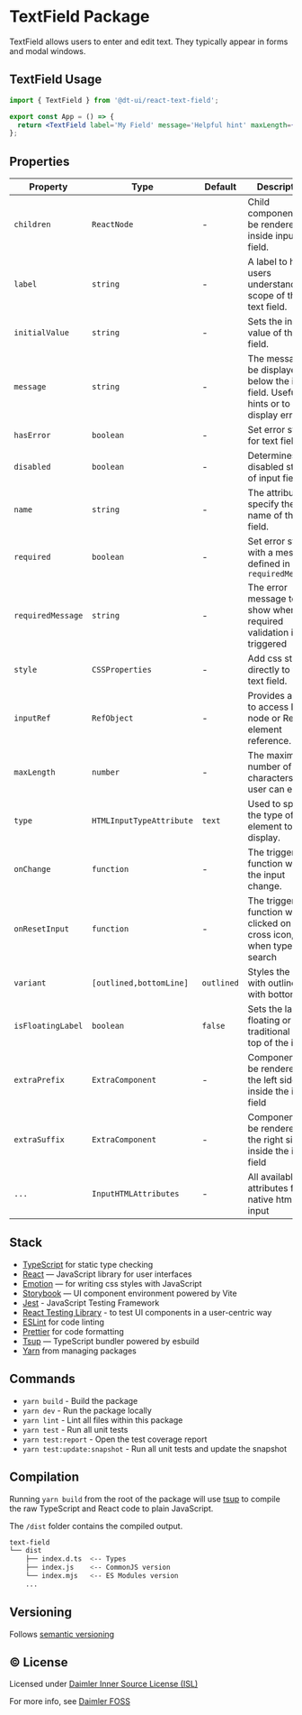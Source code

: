 # TextField Package

TextField allows users to enter and edit text. They typically appear in forms and modal windows.

## TextField Usage

```jsx
import { TextField } from '@dt-ui/react-text-field';

export const App = () => {
  return <TextField label='My Field' message='Helpful hint' maxLength={40} />;
};
```

## Properties

| Property          | Type                     | Default    | Description                                                                               |
| ----------------- | ------------------------ | ---------- | ----------------------------------------------------------------------------------------- |
| `children`        | `ReactNode`              | -          | Child components to be rendered inside input field.                                       |
| `label`           | `string`                 | -          | A label to help users understand the scope of the text field.                             |
| `initialValue`    | `string`                 | -          | Sets the initial value of the text field.                                                 |
| `message`         | `string`                 | -          | The message to be displayed below the input field. Useful for hints or to display errors. |
| `hasError`        | `boolean`                | -          | Set error state for text field.                                                           |
| `disabled`        | `boolean`                | -          | Determines the disabled state of input field.                                             |
| `name`            | `string`                 | -          | The attribute to specify the name of the text field.                                      |
| `required`        | `boolean`                | -          | Set error state with a message defined in `requiredMessage`                               |
| `requiredMessage` | `string`                 | -          | The error message to show when the required validation is triggered                       |
| `style`           | `CSSProperties`          | -          | Add css style directly to the text field.                                                 |
| `inputRef`        | `RefObject`              | -          | Provides a way to access DOM node or React element reference.                             |
| `maxLength`       | `number`                 | -          | The maximum number of characters that user can enter.                                     |
| `type`            | `HTMLInputTypeAttribute` | `text`     | Used to specify the type of element to display.                                           |
| `onChange`        | `function`               | -          | The triggered function when the input change.                                             |
| `onResetInput`    | `function`               | -          | The triggered function when clicked on the cross icon, when type is search                |
| `variant`         | `[outlined,bottomLine]`  | `outlined` | Styles the input with outlined or with bottom line                                        |
| `isFloatingLabel` | `boolean`                | `false`    | Sets the label floating or traditional on top of the input                                |
| `extraPrefix`     | `ExtraComponent`         | -          | Component to be rendered on the left side inside the input field                          |
| `extraSuffix`     | `ExtraComponent`         | -          | Component to be rendered on the right side inside the input field                         |
| `...`             | `InputHTMLAttributes`    | -          | All available attributes from native html input                                           |

## Stack

- [TypeScript](https://www.typescriptlang.org/) for static type checking
- [React](https://reactjs.org/) — JavaScript library for user interfaces
- [Emotion](https://emotion.sh/docs/introduction) — for writing css styles with JavaScript
- [Storybook](https://storybook.js.org/) — UI component environment powered by Vite
- [Jest](https://jestjs.io/) - JavaScript Testing Framework
- [React Testing Library](https://testing-library.com/) - to test UI components in a user-centric way
- [ESLint](https://eslint.org/) for code linting
- [Prettier](https://prettier.io) for code formatting
- [Tsup](https://github.com/egoist/tsup) — TypeScript bundler powered by esbuild
- [Yarn](https://yarnpkg.com/) from managing packages

## Commands

- `yarn build` - Build the package
- `yarn dev` - Run the package locally
- `yarn lint` - Lint all files within this package
- `yarn test` - Run all unit tests
- `yarn test:report` - Open the test coverage report
- `yarn test:update:snapshot` - Run all unit tests and update the snapshot

## Compilation

Running `yarn build` from the root of the package will use [tsup](https://tsup.egoist.dev/) to compile the raw TypeScript and React code to plain JavaScript.

The `/dist` folder contains the compiled output.

```bash
text-field
└── dist
    ├── index.d.ts  <-- Types
    ├── index.js    <-- CommonJS version
    └── index.mjs   <-- ES Modules version
    ...
```

## Versioning

Follows [semantic versioning](https://semver.org/)

## &copy; License

Licensed under [Daimler Inner Source License (ISL)](LICENSE.md)

For more info, see [Daimler FOSS](https://git.t3.daimlertruck.com/tbf/daimler-inner-source-license)
